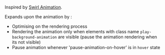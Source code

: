 Inspired by [Swirl Animation](https://github.com/crnacura/AmbientCanvasBackgrounds).

Expands upon the animation by :
- Optimising on the rendering process
- Rendering the animation only when elements with class name `play-background-animation` are visible (pause the animation rendering when its not visible)
- Pause animation whenever 'pause-animation-on-hover' is in `hover` state
